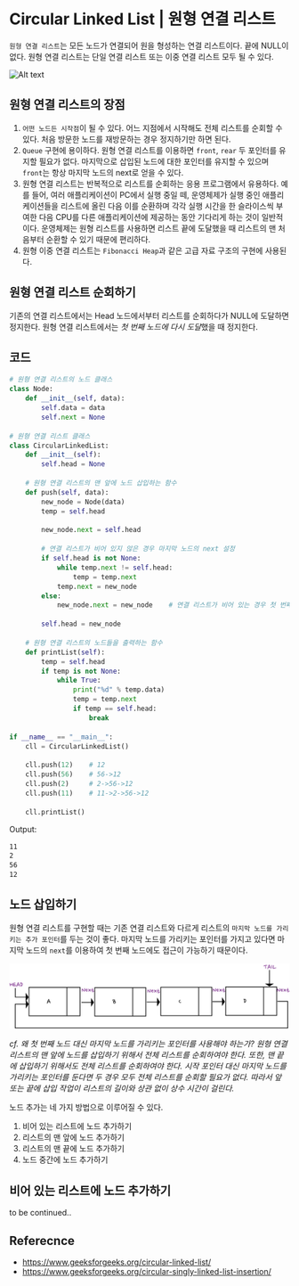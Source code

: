 # Circular Linked List | 원형 연결 리스트
```원형 연결 리스트```는 모든 노드가 연결되어 원을 형성하는 연결 리스트이다. 끝에 NULL이 없다. 원형 연결 리스트는 단일 연결 리스트 또는 이중 연결 리스트 모두 될 수 있다.

![Alt text](./images/13.Circular_Linked_List.png?raw=true "Circular Linked List")

## 원형 연결 리스트의 장점
1) ```어떤 노드든 시작점```이 될 수 있다. 어느 지점에서 시작해도 전체 리스트를 순회할 수 있다. 처음 방문한 노드를 재방문하는 경우 정지하기만 하면 된다.
2) ```Queue``` 구현에 용이하다. 원형 연결 리스트를 이용하면 ```front```, ```rear``` 두 포인터를 유지할 필요가 없다. 마지막으로 삽입된 노드에 대한 포인터를 유지할 수 있으며 ```front```는 항상 마지막 노드의 next로 얻을 수 있다.
3) 원형 연결 리스트는 반복적으로 리스트를 순회하는 응용 프로그램에서 유용하다. 예를 들어, 여러 애플리케이션이 PC에서 실행 중일 떼, 운영체제가 실행 중인 애플리케이션들을 리스트에 올린 다음 이를 순환하며 각각 실행 시간을 한 슬라이스씩 부여한 다음 CPU를 다른 애플리케이션에 제공하는 동안 기다리게 하는 것이 일반적이다. 운영체제는 원형 리스트를 사용하면 리스트 끝에 도달했을 때 리스트의 맨 처음부터 순환할 수 있기 때문에 편리하다.
4) 원형 이중 연결 리스트는 ```Fibonacci Heap```과 같은 고급 자료 구조의 구현에 사용된다.

## 원형 연결 리스트 순회하기
기존의 연결 리스트에서는 Head 노드에서부터 리스트를 순회하다가 NULL에 도달하면 정지한다. 원형 연결 리스트에서는 *첫 번째 노드에 다시 도달*했을 때 정지한다.

## 코드
```python
# 원형 연결 리스트의 노드 클래스
class Node:
    def __init__(self, data):
        self.data = data
        self.next = None
        
# 원형 연결 리스트 클래스
class CircularLinkedList:
    def __init__(self):
        self.head = None
        
    # 원형 연결 리스트의 맨 앞에 노드 삽입하는 함수
    def push(self, data):
        new_node = Node(data)
        temp = self.head
        
        new_node.next = self.head
        
        # 연결 리스트가 비어 있지 않은 경우 마지막 노드의 next 설정
        if self.head is not None:
            while temp.next != self.head:
                temp = temp.next
            temp.next = new_node
        else:
            new_node.next = new_node    # 연결 리스트가 비어 있는 경우 첫 번째 노드 설정
        
        self.head = new_node
        
    # 원형 연결 리스트의 노드들을 출력하는 함수    
    def printList(self):
        temp = self.head
        if temp is not None:
            while True:
                print("%d" % temp.data)
                temp = temp.next
                if temp == self.head:
                    break
                
if __name__ == "__main__":
    cll = CircularLinkedList()
    
    cll.push(12)    # 12
    cll.push(56)    # 56->12
    cll.push(2)     # 2->56->12
    cll.push(11)    # 11->2->56->12
    
    cll.printList()
```
Output:
```bash
11
2
56
12
```

## 노드 삽입하기
원형 연결 리스트를 구현할 때는 기존 연결 리스트와 다르게 리스트의 ```마지막 노드를 가리키는 추가 포인터```를 두는 것이 좋다. 마지막 노드를 가리키는 포인터를 가지고 있다면 마지막 노드의 ```next```를 이용하여 첫 번째 노드에도 접근이 가능하기 때문이다.

![Alt text](./images/14.Circular_Linked_List_Tail.png?raw=true "Circular Linked List Tail")

*cf. 왜 첫 번째 노드 대신 마지막 노드를 가리키는 포인터를 사용해야 하는가?
원형 연결 리스트의 맨 앞에 노드를 삽입하기 위해서 전체 리스트를 순회하여야 한다. 또한, 맨 끝에 삽입하기 위해서도 전체 리스트를 순회하여야 한다. 시작 포인터 대신 마지막 노드를 가리키는 포인터를 둔다면 두 경우 모두 전체 리스트를 순회할 필요가 없다. 따라서 앞 또는 끝에 삽입 작업이 리스트의 길이와 상관 없이 상수 시간이 걸린다.*

노드 추가는 네 가지 방법으로 이루어질 수 있다.
1) 비어 있는 리스트에 노드 추가하기
2) 리스트의 맨 앞에 노드 추가하기
3) 리스트의 맨 끝에 노드 추가하기
4) 노드 중간에 노드 추가하기

## 비어 있는 리스트에 노드 추가하기
to be continued..


## Referecnce
- https://www.geeksforgeeks.org/circular-linked-list/
- https://www.geeksforgeeks.org/circular-singly-linked-list-insertion/